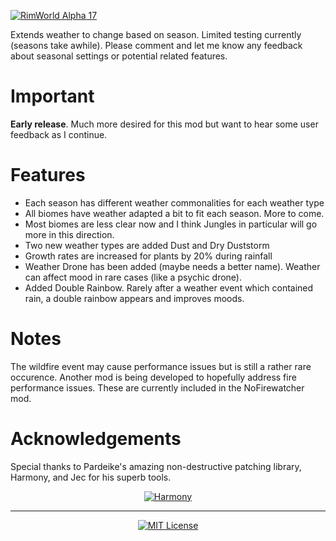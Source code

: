 [![RimWorld Alpha 17](https://img.shields.io/badge/RimWorld-Alpha%2017-brightgreen.svg)](http://rimworldgame.com/)

Extends weather to change based on season. Limited testing currently (seasons take awhile). Please comment and let me know any feedback about seasonal settings or potential related features.

# Important

**Early release**. Much more desired for this mod but want to hear some user feedback as I continue.

# Features
- Each season has different weather commonalities for each weather type
- All biomes have weather adapted a bit to fit each season. More to come.
- Most biomes are less clear now and I think Jungles in particular will go more in this direction.
- Two new weather types are added Dust and Dry Duststorm
- Growth rates are increased for plants by 20% during rainfall
- Weather Drone has been added (maybe needs a better name). Weather can affect mood in rare cases (like a psychic drone).
- Added Double Rainbow. Rarely after a weather event which contained rain, a double rainbow appears and improves moods.

# Notes

The wildfire event may cause performance issues but is still a rather rare occurence. Another mod is being developed to hopefully address fire performance issues. These are currently included in the NoFirewatcher mod.

# Acknowledgements

Special thanks to Pardeike's amazing non-destructive patching library, Harmony, and Jec for his superb tools.
<p align="center">
  <a href="https://github.com/pardeike/Harmony">
    <img src="https://s24.postimg.org/58bl1rz39/logo.png" alt="Harmony" />
  </a>
</p>

<hr>

<p align="center">
  <a href="./LICENSE">
    <img src="https://img.shields.io/badge/license-MIT-lightgray.svg?style=flat" alt="MIT License" />
  </a>
</p> 